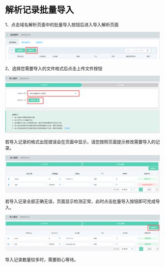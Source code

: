 # 解析记录批量导入

  1、点击域名解析页面中的批量导入按钮后进入导入解析页面

  ![img](../../../../../image/privatezone/import02.png)
  
  2、选择您需要导入的文件格式后点击上传文件按钮
  
  ![img](../../../../../image/privatezone/import03.png)

  若导入记录的格式出现错误会在页面中显示，请您按照页面提示修改需要导入的记录。

  ![img](../../../../../image/privatezone/import01.png)

  若导入记录全部正确无误，页面显示检测正常，此时点击批量导入按钮即可完成导入。

  ![img](../../../../../image/privatezone/import04.png)

  导入记录数量较多时，需要耐心等待。
